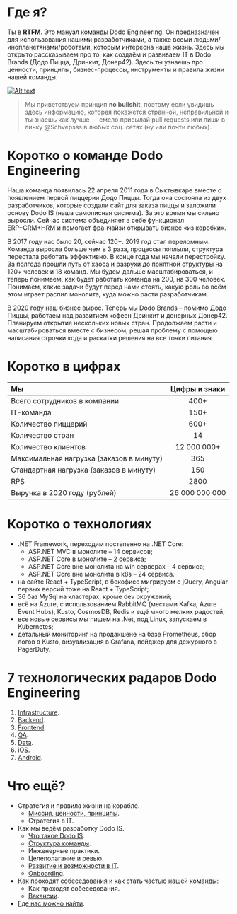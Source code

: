 # Где я?

Ты в **RTFM**. Это мануал команды Dodo Engineering. Он предназначен для использования нашими разработчиками, а также всеми людьми/инопланетянами/роботами, которым интересна наша жизнь. Здесь мы открыто рассказываем про то, как создаём и развиваем IT в Dodo Brands (Додо Пицца, Дринкит, Донер42). Здесь ты узнаешь про ценности, принципы, бизнес-процессы, инструменты и правила жизни нашей команды.

[![Alt text](https://habrastorage.org/webt/dq/fk/lx/dqfklxfcw8pvmqisgolywi9xytg.png)](http://dodo.dev/)

> Мы приветствуем принцип **no bullshit**, поэтому если увидишь здесь информацию, которая покажется странной, неправильной и ты знаешь как лучше — смело присылай pull requests или пиши в личку @Schvepsss в любых соц. сетях (ну или почти любых).

# Коротко о команде Dodo Engineering

Наша команда появилась 22 апреля 2011 года в Сыктывкаре вместе с появлением первой пиццерии Додо Пиццы. Тогда она состояла из двух разработчиков, которые создали сайт для заказа пиццы и заложили основу Dodo IS (наша самописная система). За это время мы сильно выросли. Сейчас система объединяет в себе функционал ERP+CRM+HRM и помогает франчайзи открывать бизнес «из коробки».

В 2017 году нас было 20, сейчас 120+. 2019 год стал переломным. Команда выросла больше чем в 3 раза, процессы поплыли, структура перестала работать эффективно. В конце года мы начали перестройку. За полгода прошли путь от хаоса и разрухи до понятной структуры на 120+ человек и 18 команд. Мы будем дальше масштабироваться, и теперь понимаем, как будет работать команда на 200, на 300 человек. Понимаем, какие задачи будут перед нами стоять, какую роль во всём этом играет распил монолита, куда можно расти разработчикам.

В 2020 году наш бизнес вырос. Теперь мы Dodo Brands – помимо Додо Пиццы, работаем над развитием кофеен Дринкит и донерных Донер42. Планируем открытие нескольких новых стран. Продолжаем расти и масштабироваться вместе с бизнесом, решая проблему с помощью написания строчки кода и раскатки решения на все точки питания.

# Коротко в цифрах

| Мы | Цифры и знаки|
|:------------- |:---------------:|
| Всего сотрудников в компании | 400+ |
|IT-команда | 150+ |
|Количество пиццерий | 600+ |
|Количество стран | 14 |
|Количество клиентов | 12 000 000+ |
|Максимальная нагрузка (заказов в минуту) | 365 |
|Стандартная нагрузка (заказов в минуту) | 150 |
|RPS | 2800 |
|Выручка в 2020 году (рублей) | 26 000 000 000 |

# Коротко о технологиях

* .NET Framework, переходим постепенно на .NET Core:
  * ASP.NET MVC в монолите – 14 сервисов;
  * ASP.NET Core в монолите – 2 сервиса;
  * ASP.NET Core вне монолита на win серверах – 4 сервиса;
  * ASP.NET Core вне монолита в k8s – 24 сервиса.
* на сайте React + TypeScript, в бекофисе мигрируем с jQuery, Angular первых версий тоже на React + TypeScript;
* 36 баз MySql на кластерах, кроме dev окружений;
* всё на Azure, с использованием RabbitMQ (местами Kafka, Azure Event Hubs), Kusto, CosmosDB, Redis и ещё много мелких радостей;
* все новые сервисы мы пишем на .Net, под Linux, запускаем в Kubernetes;
* детальный мониторинг на продакшене на базе Prometheus, сбор логов в Kusto, визуализация в Grafana, пейджер для дежурного в PagerDuty.

# 7 технологических радаров Dodo Engineering

1. [Infrastructure](https://radar.thoughtworks.com/?sheetId=https://docs.google.com/spreadsheets/d/1ztSpWjMYITWqemHAWOQvKZif308NzDSKsqmdBAA8EE4&sheetName=Jun%2C%202020).
2. [Backend](https://radar.thoughtworks.com/?sheetId=https%3A%2F%2Fdocs.google.com%2Fspreadsheets%2Fd%2F18Q1uHEuyqqS3tttHHnHXBX1HGoKZ2QfSirTsPyiClTM%2Fedit%23gid%3D0).
3. [Frontend](https://radar.thoughtworks.com/?sheetId=https%3A%2F%2Fdocs.google.com%2Fspreadsheets%2Fd%2F15B0mJaxj8gdS4opGCsn42w3PeIAV0YCfVeEFzzcFe5w%2Fedit%23gid%3D0).
4. [QA](https://radar.thoughtworks.com/?sheetId=https%3A%2F%2Fdocs.google.com%2Fspreadsheets%2Fd%2F1Us_0_jAawz2CvGw2QWSNBBdkTszFEHU3OBIaCoBakkI%2Fedit%23gid%3D0).
5. [Data](https://radar.thoughtworks.com/?sheetId=https%3A%2F%2Fdocs.google.com%2Fspreadsheets%2Fd%2F1AlBKLqQbfXnw4GOdcsnfmWDt8gpGyp2VuezmvnsLMTo%2Fedit%23gid%3D0).
6. [iOS](https://radar.thoughtworks.com/?sheetId=https%3A%2F%2Fdocs.google.com%2Fspreadsheets%2Fd%2F1675l-O8_tuO15uGCYaevKwvuTAvLbY2GdLNwzzPSX7c%2Fedit%23gid%3D0).
7. [Android](https://radar.thoughtworks.com/?sheetId=https%3A%2F%2Fdocs.google.com%2Fspreadsheets%2Fd%2F1Gfjm3g3-u-WrZsynq7trQ3PiqQJozf7ceNy6wdUvxYk%2Fedit%23gid%3D0).

# Что ещё?

* Стратегия и правила жизни на корабле.
  * [Миссия, ценности, принципы](docs/our-mission.md).
  * Стратегия в IT.
* Как мы ведём разработку Dodo IS.
  * [Что такое Dodo IS](https://habr.com/ru/company/dododev/blog/506136/).
  * [Структура команды](docs/team-structure.md).
  * Инженерные практики.
  * Целеполагание и ревью.
  * [Развитие и возможности в IT](docs/self-development.md).
  * [Onboarding](https://habr.com/ru/company/dododev/blog/510382/).
* Как проходят собеседования и как стать частью нашей команды:
  * Как проходят собеседования.
  * [Вакансии](https://dodo.dev/manager#jobs).
* [Где нас можно найти](docs/resource-links.md).
